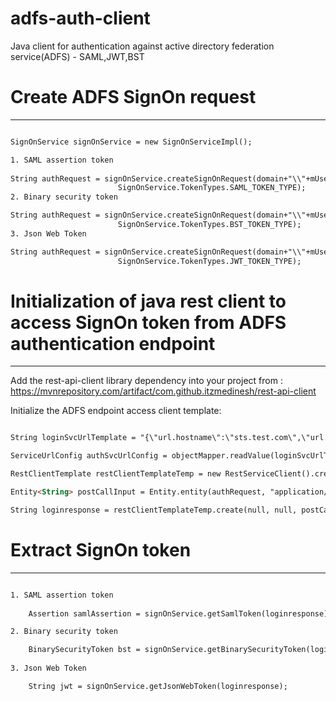 # adfs-auth-client
Java client for authentication against active directory federation service(ADFS) - SAML,JWT,BST

# Create ADFS SignOn request
*********************************************************************

```html

SignOnService signOnService = new SignOnServiceImpl();

1. SAML assertion token
                    
String authRequest = signOnService.createSignOnRequest(domain+"\\"+mUsername, mPassword,
                        SignOnService.TokenTypes.SAML_TOKEN_TYPE);
2. Binary security token

String authRequest = signOnService.createSignOnRequest(domain+"\\"+mUsername, mPassword,
                        SignOnService.TokenTypes.BST_TOKEN_TYPE);	
3. Json Web Token

String authRequest = signOnService.createSignOnRequest(domain+"\\"+mUsername, mPassword,
                        SignOnService.TokenTypes.JWT_TOKEN_TYPE);               

```

# Initialization of java rest client to access SignOn token from ADFS authentication endpoint
*********************************************************************

Add the rest-api-client library dependency into your project from : https://mvnrepository.com/artifact/com.github.itzmedinesh/rest-api-client

Initialize the ADFS endpoint access client template:

```html

String loginSvcUrlTemplate = "{\"url.hostname\":\"sts.test.com\",\"url.port\":\"80\",\"url.resource.path\":\"/adfs/services/trust/13/usernamemixed\",\"url.ssl.enabled\":\"true\"}";

ServiceUrlConfig authSvcUrlConfig = objectMapper.readValue(loginSvcUrlTemplate, ServiceUrlConfig.class);

RestClientTemplate restClientTemplateTemp = new RestServiceClient().createClientTemplate("LOGIN_ACCESS_TOKEN", authSvcUrlConfig);

Entity<String> postCallInput = Entity.entity(authRequest, "application/soap+xml; charset=utf-8");

String loginresponse = restClientTemplateTemp.create(null, null, postCallInput).readEntity(String.class);

```

# Extract SignOn token
*********************************************************************

```html

1. SAML assertion token
                    
	Assertion samlAssertion = signOnService.getSamlToken(loginresponse);

2. Binary security token

	BinarySecurityToken bst = signOnService.getBinarySecurityToken(loginresponse);
	
3. Json Web Token

	String jwt = signOnService.getJsonWebToken(loginresponse);	
								
```